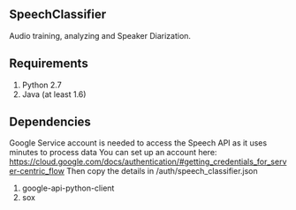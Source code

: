 ## SpeechClassifier

Audio training, analyzing and Speaker Diarization.  

## Requirements
1. Python 2.7
1. Java (at least 1.6)

## Dependencies

Google Service account is needed to access the Speech API as it uses minutes to process data
You can set up an account here: https://cloud.google.com/docs/authentication/#getting_credentials_for_server-centric_flow
Then copy the details in /auth/speech_classifier.json


1. google-api-python-client
1. sox
